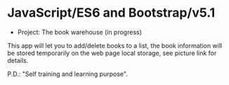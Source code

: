 # JavaScript/ES6 and Bootstrap/v5.1 

- Project: The book warehouse (in progress)

This app will let you to add/delete books to a list, the book information will be stored temporarily on the  web page local storage, see picture link for details.

 
 P.D.: "Self training and learning purpose".


